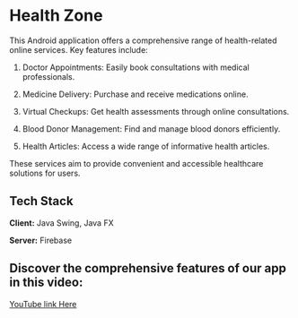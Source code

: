 
# Health Zone

This Android application offers a comprehensive range of health-related online services. Key features include:

 1. Doctor Appointments: 
 Easily book consultations with medical professionals.

 2. Medicine Delivery:
  Purchase and receive medications online.

3. Virtual Checkups:
 Get health assessments through online consultations.

4. Blood Donor Management: 
Find and manage blood donors efficiently.

5. Health Articles: 
  Access a wide range of informative health articles.

These services aim to provide convenient and accessible healthcare solutions for users.  


## Tech Stack

**Client:** Java Swing, Java FX

**Server:** Firebase


## Discover the comprehensive features of our app in this video:

[YouTube link Here](https://youtu.be/JK8ArBV9RE4)

